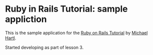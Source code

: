 # Ruby in Rails Tutorial: sample appliction

This is the sample application  for the [Ruby on Rails Tutorial](http://railstutorial.org) by [Michael Hartl](http://michaelhartl.com/).

Started developing as part of lesson 3.